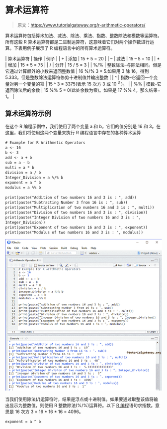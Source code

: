 # 算术运算符

> 原文：<https://www.tutorialgateway.org/r-arithmetic-operators/>

算术运算符包括算术加法、减法、除法、乘法、指数、整数除法和模数等运算符。所有这些 R 算术运算符都是二进制运算符，这意味着它们对两个操作数进行运算。下表用例子展示了 R 编程语言中的所有算术运算符。

| 算术运算符 | 操作 | 例子 |
| + | 添加 | 15 + 5 = 20 |
| – | 减法 | 15 – 5 = 10 |
| * | 增加 | 15 * 5 = 75 |
| / | 分开 | 15 / 5 = 3 |
| %/% | 整数除法–与除法相同。但是它通过计算额外的小数来返回整数值 | 16 %/% 3 = 5.如果用 3 除 16，得到 5.333，但是整数除法运算符修剪十进制值并输出整数 |
| ^ | 指数–它返回一个变量对另一个变量的幂 | 15 ^ 3 = 3375(表示 15 次方 3 或 10 <sup>3</sup> )。 |
| %% | 模数–它返回除法后的余数 | 15 %% 5 = 0(此处余数为零)。如果是 17 %% 4，那么结果= 1。 |

## 算术运算符示例

在这个 R 编程示例中，我们使用了两个变量 a 和 b，它们的值分别是 16 和 3。在这里，我们将使用这两个变量来执行 R 编程语言中存在的各种算术运算

```
# Example for R Arithmetic Operators
a <- 16
b <- 3
add <- a + b
sub = a - b
multi = a * b
division = a / b
Integer_Division = a %/% b
exponent = a ^ b
modulus = a %% b

print(paste("Addition of two numbers 16 and 3 is : ", add))
print(paste("Subtracting Number 3 from 16 is : ", sub))
print(paste("Multiplication of two numbers 16 and 3 is : ", multi))
print(paste("Division of two numbers 16 and 3 is : ", division))
print(paste("Integer Division of two numbers 16 and 3 is : ", Integer_Division))
print(paste("Exponent of two numbers 16 and 3 is : ", exponent))
print(paste("Modulus of two numbers 16 and 3 is : ", modulus))
```

![R Arithmetic Operators 1](img/316f88b5b252ed555be848ad59b235f9.png)

当我们使用除法(/)运算符时，结果是浮点或十进制值。如果要通过取整该值将输出显示为整数值，则使用 R 整数除法(%/%)运算符。以下 [R 编程](https://www.tutorialgateway.org/r-programming/)语句求指数。意思是 16 次方 3 = 16 * 16 * 16 = 4096。

```
exponent = a ^ b
```